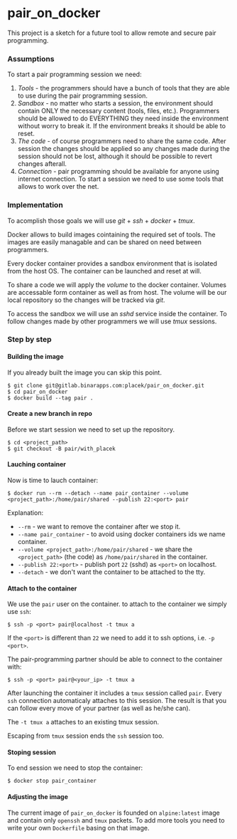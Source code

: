 # pair_on_docker

This project is a sketch for a future tool to allow remote and secure pair programming.

### Assumptions

To start a pair programming session we need:

1. *Tools* - the programmers should have a bunch of tools that they are able to use during the pair programming session.
2. *Sandbox* - no matter who starts a session, the environment should contain ONLY the necessary content (tools, files, etc.). Programmers should be allowed to do EVERYTHING they need inside the environment without worry to break it. If the environment breaks it should be able to reset.
3. *The code* - of course programmers need to share the same code. After session the changes should be applied so any changes made during the session should not be lost, although it should be possible to revert changes afterall.
4. *Connection* - pair programming should be available for anyone using internet connection. To start a session we need to use some tools that allows to work over the net.

### Implementation

To acomplish those goals we will use _git_ + _ssh_ + _docker_ + _tmux_.

Docker allows to build images cointaining the required set of tools. The images are easily managable and can be shared on need between programmers.

Every docker container provides a sandbox environment that is isolated from the host OS. The container can be launched and reset at will.

To share a code we will apply the _volume_ to the docker container. Volumes are accessable form container as well as from host. The volume will be our local repository so the changes will be tracked via _git_.

To access the sandbox we will use an _sshd_ service inside the container. To follow changes made by other programmers we will use _tmux_ sessions.

### Step by step

#### Building the image

If you already built the image you can skip this point.

    $ git clone git@gitlab.binarapps.com:placek/pair_on_docker.git
    $ cd pair_on_docker
    $ docker build --tag pair .

#### Create a new branch in repo

Before we start session we need to set up the repository.

    $ cd <project_path>
    $ git checkout -B pair/with_placek

#### Lauching container

Now is time to lauch container:

    $ docker run --rm --detach --name pair_container --volume <project_path>:/home/pair/shared --publish 22:<port> pair

Explanation:
* `--rm` - we want to remove the container after we stop it.
* `--name pair_container` - to avoid using docker containers ids we name container.
* `--volume <project_path>:/home/pair/shared` - we share the `<project_path>` (the code) as `/home/pair/shared` in the container.
* `--publish 22:<port>` - publish port `22` (sshd) as `<port>` on localhost.
* `--detach` - we don't want the container to be attached to the tty.

#### Attach to the container

We use the `pair` user on the container. to attach to the container we simply use `ssh`:

    $ ssh -p <port> pair@localhost -t tmux a

If the `<port>` is different than `22` we need to add it to ssh options, i.e. `-p <port>`.

The pair-programming partner should be able to connect to the container with:

    $ ssh -p <port> pair@<your_ip> -t tmux a

After launching the container it includes a `tmux` session called `pair`. Every `ssh` connection automaticaly attaches to this session. The result is that you can follow every move of your partner (as well as he/she can).

The `-t tmux a` attaches to an existing tmux session.

Escaping from `tmux` session ends the `ssh` session too.

#### Stoping session

To end session we need to stop the container:

    $ docker stop pair_container

#### Adjusting the image

The current image of `pair_on_docker` is founded on `alpine:latest` image and contain only `openssh` and `tmux` packets. To add more tools you need to write your own `Dockerfile` basing on that image.
